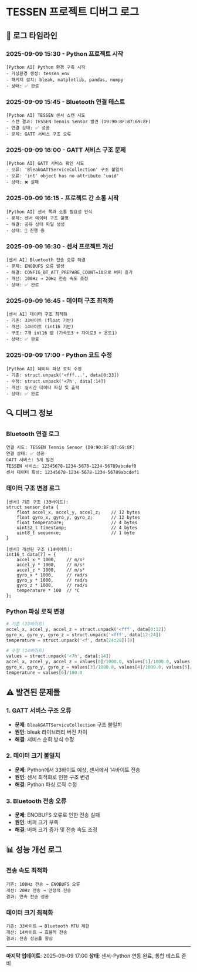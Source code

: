# TESSEN 프로젝트 디버그 로그

## 📅 로그 타임라인

### **2025-09-09 15:30 - Python 프로젝트 시작**
```
[Python AI] Python 환경 구축 시작
- 가상환경 생성: tessen_env
- 패키지 설치: bleak, matplotlib, pandas, numpy
- 상태: ✅ 완료
```

### **2025-09-09 15:45 - Bluetooth 연결 테스트**
```
[Python AI] TESSEN 센서 스캔 시도
- 스캔 결과: TESSEN Tennis Sensor 발견 (D9:90:BF:B7:69:8F)
- 연결 상태: ✅ 성공
- 문제: GATT 서비스 구조 오류
```

### **2025-09-09 16:00 - GATT 서비스 구조 문제**
```
[Python AI] GATT 서비스 확인 시도
- 오류: 'BleakGATTServiceCollection' 구조 불일치
- 오류: 'int' object has no attribute 'uuid'
- 상태: ❌ 실패
```

### **2025-09-09 16:15 - 프로젝트 간 소통 시작**
```
[Python AI] 센서 쪽과 소통 필요성 인식
- 문제: 센서 데이터 구조 불명
- 해결: 공유 상태 파일 생성
- 상태: 🔄 진행 중
```

### **2025-09-09 16:30 - 센서 프로젝트 개선**
```
[센서 AI] Bluetooth 전송 오류 해결
- 문제: ENOBUFS 오류 발생
- 해결: CONFIG_BT_ATT_PREPARE_COUNT=10으로 버퍼 증가
- 개선: 100Hz → 20Hz 전송 속도 조정
- 상태: ✅ 완료
```

### **2025-09-09 16:45 - 데이터 구조 최적화**
```
[센서 AI] 데이터 구조 최적화
- 기존: 33바이트 (float 기반)
- 개선: 14바이트 (int16 기반)
- 구조: 7개 int16 값 (가속도3 + 자이로3 + 온도1)
- 상태: ✅ 완료
```

### **2025-09-09 17:00 - Python 코드 수정**
```
[Python AI] 데이터 파싱 로직 수정
- 기존: struct.unpack('<fff...', data[0:33])
- 수정: struct.unpack('<7h', data[:14])
- 개선: 실시간 데이터 파싱 및 출력
- 상태: ✅ 완료
```

## 🔍 **디버그 정보**

### **Bluetooth 연결 로그**
```
연결 시도: TESSEN Tennis Sensor (D9:90:BF:B7:69:8F)
연결 상태: ✅ 성공
GATT 서비스: 5개 발견
TESSEN 서비스: 12345678-1234-5678-1234-56789abcdef0
센서 데이터 특성: 12345678-1234-5678-1234-56789abcdef1
```

### **데이터 구조 변경 로그**
```
[센서] 기존 구조 (33바이트):
struct sensor_data {
    float accel_x, accel_y, accel_z;    // 12 bytes
    float gyro_x, gyro_y, gyro_z;       // 12 bytes
    float temperature;                  // 4 bytes
    uint32_t timestamp;                 // 4 bytes
    uint8_t sequence;                   // 1 byte
}

[센서] 개선된 구조 (14바이트):
int16_t data[7] = {
    accel_x * 1000,    // m/s²
    accel_y * 1000,    // m/s²
    accel_z * 1000,    // m/s²
    gyro_x * 1000,     // rad/s
    gyro_y * 1000,     // rad/s
    gyro_z * 1000,     // rad/s
    temperature * 100  // °C
};
```

### **Python 파싱 로직 변경**
```python
# 기존 (33바이트)
accel_x, accel_y, accel_z = struct.unpack('<fff', data[0:12])
gyro_x, gyro_y, gyro_z = struct.unpack('<fff', data[12:24])
temperature = struct.unpack('<f', data[24:28])[0]

# 수정 (14바이트)
values = struct.unpack('<7h', data[:14])
accel_x, accel_y, accel_z = values[0]/1000.0, values[1]/1000.0, values[2]/1000.0
gyro_x, gyro_y, gyro_z = values[3]/1000.0, values[4]/1000.0, values[5]/1000.0
temperature = values[6]/100.0
```

## ⚠️ **발견된 문제들**

### **1. GATT 서비스 구조 오류**
- **문제**: `BleakGATTServiceCollection` 구조 불일치
- **원인**: bleak 라이브러리 버전 차이
- **해결**: 서비스 순회 방식 수정

### **2. 데이터 크기 불일치**
- **문제**: Python에서 33바이트 예상, 센서에서 14바이트 전송
- **원인**: 센서 최적화로 인한 구조 변경
- **해결**: Python 파싱 로직 수정

### **3. Bluetooth 전송 오류**
- **문제**: ENOBUFS 오류로 인한 전송 실패
- **원인**: 버퍼 크기 부족
- **해결**: 버퍼 크기 증가 및 전송 속도 조정

## 📊 **성능 개선 로그**

### **전송 속도 최적화**
```
기존: 100Hz 전송 → ENOBUFS 오류
개선: 20Hz 전송 → 안정적 전송
결과: 연속 전송 성공
```

### **데이터 크기 최적화**
```
기존: 33바이트 → Bluetooth MTU 제한
개선: 14바이트 → 효율적 전송
결과: 전송 성공률 향상
```

---
**마지막 업데이트**: 2025-09-09 17:00
**상태**: 센서-Python 연동 완료, 통합 테스트 준비
